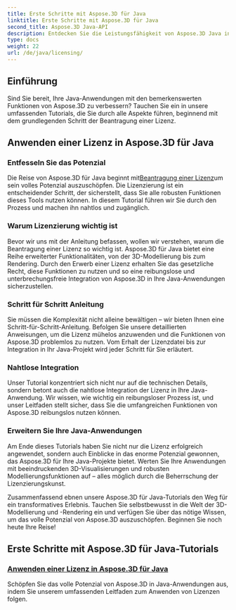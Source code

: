 ```yaml
---
title: Erste Schritte mit Aspose.3D für Java
linktitle: Erste Schritte mit Aspose.3D für Java
second_title: Aspose.3D Java-API
description: Entdecken Sie die Leistungsfähigkeit von Aspose.3D Java in unseren ausführlichen Tutorials. Erfahren Sie, wie Sie Lizenzen anwenden, um das volle Potenzial dieses leistungsstarken Java-Tools auszuschöpfen.
type: docs
weight: 22
url: /de/java/licensing/
---
```

## Einführung

Sind Sie bereit, Ihre Java-Anwendungen mit den bemerkenswerten Funktionen von Aspose.3D zu verbessern? Tauchen Sie ein in unsere umfassenden Tutorials, die Sie durch alle Aspekte führen, beginnend mit dem grundlegenden Schritt der Beantragung einer Lizenz.

## Anwenden einer Lizenz in Aspose.3D für Java

### Entfesseln Sie das Potenzial

 Die Reise von Aspose.3D für Java beginnt mit[Beantragung einer Lizenz](./applying-license-in-aspose-3d/)um sein volles Potenzial auszuschöpfen. Die Lizenzierung ist ein entscheidender Schritt, der sicherstellt, dass Sie alle robusten Funktionen dieses Tools nutzen können. In diesem Tutorial führen wir Sie durch den Prozess und machen ihn nahtlos und zugänglich.

### Warum Lizenzierung wichtig ist

Bevor wir uns mit der Anleitung befassen, wollen wir verstehen, warum die Beantragung einer Lizenz so wichtig ist. Aspose.3D für Java bietet eine Reihe erweiterter Funktionalitäten, von der 3D-Modellierung bis zum Rendering. Durch den Erwerb einer Lizenz erhalten Sie das gesetzliche Recht, diese Funktionen zu nutzen und so eine reibungslose und unterbrechungsfreie Integration von Aspose.3D in Ihre Java-Anwendungen sicherzustellen.

### Schritt für Schritt Anleitung

Sie müssen die Komplexität nicht alleine bewältigen – wir bieten Ihnen eine Schritt-für-Schritt-Anleitung. Befolgen Sie unsere detaillierten Anweisungen, um die Lizenz mühelos anzuwenden und die Funktionen von Aspose.3D problemlos zu nutzen. Vom Erhalt der Lizenzdatei bis zur Integration in Ihr Java-Projekt wird jeder Schritt für Sie erläutert.

### Nahtlose Integration

Unser Tutorial konzentriert sich nicht nur auf die technischen Details, sondern betont auch die nahtlose Integration der Lizenz in Ihre Java-Anwendung. Wir wissen, wie wichtig ein reibungsloser Prozess ist, und unser Leitfaden stellt sicher, dass Sie die umfangreichen Funktionen von Aspose.3D reibungslos nutzen können.

### Erweitern Sie Ihre Java-Anwendungen

Am Ende dieses Tutorials haben Sie nicht nur die Lizenz erfolgreich angewendet, sondern auch Einblicke in das enorme Potenzial gewonnen, das Aspose.3D für Ihre Java-Projekte bietet. Werten Sie Ihre Anwendungen mit beeindruckenden 3D-Visualisierungen und robusten Modellierungsfunktionen auf – alles möglich durch die Beherrschung der Lizenzierungskunst.

Zusammenfassend ebnen unsere Aspose.3D für Java-Tutorials den Weg für ein transformatives Erlebnis. Tauchen Sie selbstbewusst in die Welt der 3D-Modellierung und -Rendering ein und verfügen Sie über das nötige Wissen, um das volle Potenzial von Aspose.3D auszuschöpfen. Beginnen Sie noch heute Ihre Reise!
## Erste Schritte mit Aspose.3D für Java-Tutorials
### [Anwenden einer Lizenz in Aspose.3D für Java](./applying-license-in-aspose-3d/)
Schöpfen Sie das volle Potenzial von Aspose.3D in Java-Anwendungen aus, indem Sie unserem umfassenden Leitfaden zum Anwenden von Lizenzen folgen.